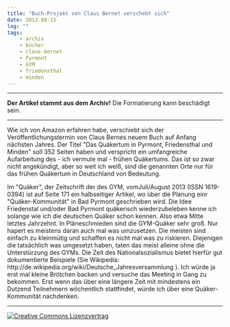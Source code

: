 ```yaml
---
title: "Buch-Projekt von Claus Bernet verschebt sich"
date: 2013-08-15
log: ""
tags:
    - archiv
    - bücher
    - claus-bernet
    - Pyrmont
    - GYM
    - friedensthal
    - minden
---
```

<hr><b>Der Artikel stammt aus dem Archiv!</b> Die Formatierung kann beschädigt sein.<hr>

<p>Wie ich von Amazon erfahren habe, verschiebt sich der Veröffentlichungstermin von Claus Bernes neuem Buch auf Anfang nächsten Jahres. Der Titel "Das Quäkertum in Pyrmont, Friedensthal und Minden" soll 352 Seiten haben und verspricht ein umfangreiche Aufarbeitung des - ich vermute mal - frühen Quäkertums. Das ist so zwar nicht angekündigt, aber so weit ich weiß, sind die genannten Orte nur für das frühen Quäkertum in Deutschland von Bedeutung. </p>

<p>Im "Quäker", der Zeitschrift der des GYM, vomJuli/August 2013 (ISSN 1619-0394) ist auf Seite 171 ein halbseitiger Artikel, wo über die Planung einr "Quäker-Kommunität" in Bad Pyrmont geschrieben wird. Die Idee Friedenstal und/oder Bad Pyrmont quäkerisch wiederzubeleben kenne ich solange wie ich die deutschen Quäker schon kennen. Also etwa Mitte letztes Jahrzehnt. In Pläneschmieden sind die GYM-Quäker sehr groß. Nur hapert es meistens daran auch mal was umzusetzen. Die meisten sind einfach zu kleinmütig und schaffen es nicht mal was zu riskieren. Diejenigen die  tatsächlich was umgesetzt haben, taten das meist alleine ohne die Unterstürzung des GYMs. Die Zeit des Nationalsozialismus bietet hierfür gut dokumentierte Beispiele (Sie Wikipedia: http://de.wikipedia.org/wiki/Deutsche_Jahresversammlung ). Ich würde ja erst mal kleine Brötchen backen und versuche das Meeting in Gang zu bekommen. Erst wenn das über eine längere Zeit mit mindestens ein Dutzend Teilnehmern wöchentlich stattfindet, würde ich über eine Quäker-Kommunität nachdenken.</p>

<hr>
<a rel="license" href="http://creativecommons.org/licenses/by-sa/3.0/"><img alt="Creative Commons Lizenzvertrag" style="border-width:0" src="http://i.creativecommons.org/l/by-sa/3.0/88x31.png" /></a>

